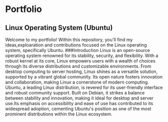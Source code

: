 # Portfolio
## Linux Operating System (Ubuntu)
Welcome to my portfolio! Within this repository, you'll find my ideas,exploaration and contributions focused on the Linux operating system, specifically Ubuntu.
###Introduction
Linux is an open-source operating system renowned for its stability, security, and flexibility. With a robust kernel at its core, Linux empowers users with a wealth of choices through its diverse distributions and customizable environments. From desktop computing to server hosting, Linux shines as a versatile solution, supported by a vibrant global community. Its open nature fosters innovation and collaboration, making Linux a cornerstone of modern computing.
Ubuntu, a leading Linux distribution, is revered for its user-friendly interface and robust community support. Built on Debian, it strikes a balance between stability and innovation, making it ideal for desktop and server use.Its emphasis on accessibility and ease of use has contributed to its widespread adoption, cementing Ubuntu's position as one of the most prominent distributions within the Linux ecosystem.
